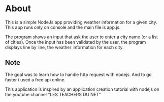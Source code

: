# About
This is a simple NodeJs app providing weather information for a given city.
This app runs only on console and the main file is app.js.

The program shows an input that ask the user to enter a city name (or a list of cities).
Once the input has been validated by the user, the program displays line by line, the weather information for each city.

## Note
The goal was to learn how to handle http request with nodejs. And to go faster i used a free api online.

This application is inspired by an application creation tutorial with nodejs on the youtube channel "LES TEACHERS DU NET"
